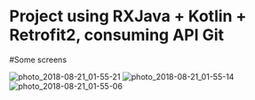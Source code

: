 # Project using RXJava + Kotlin + Retrofit2, consuming API Git

#Some screens

![photo_2018-08-21_01-55-21](https://user-images.githubusercontent.com/18127700/44381143-4a8caf00-a4e5-11e8-80df-bee9138cb33e.jpg)
![photo_2018-08-21_01-55-14](https://user-images.githubusercontent.com/18127700/44381144-4b254580-a4e5-11e8-99f0-4f3e41a62fcd.jpg)
![photo_2018-08-21_01-55-06](https://user-images.githubusercontent.com/18127700/44381145-4b254580-a4e5-11e8-979f-539f16885566.jpg)

